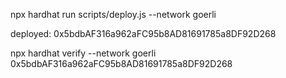 npx hardhat run scripts/deploy.js --network goerli

deployed: 0x5bdbAF316a962aFC95b8AD81691785a8DF92D268

npx hardhat verify --network goerli 0x5bdbAF316a962aFC95b8AD81691785a8DF92D268
